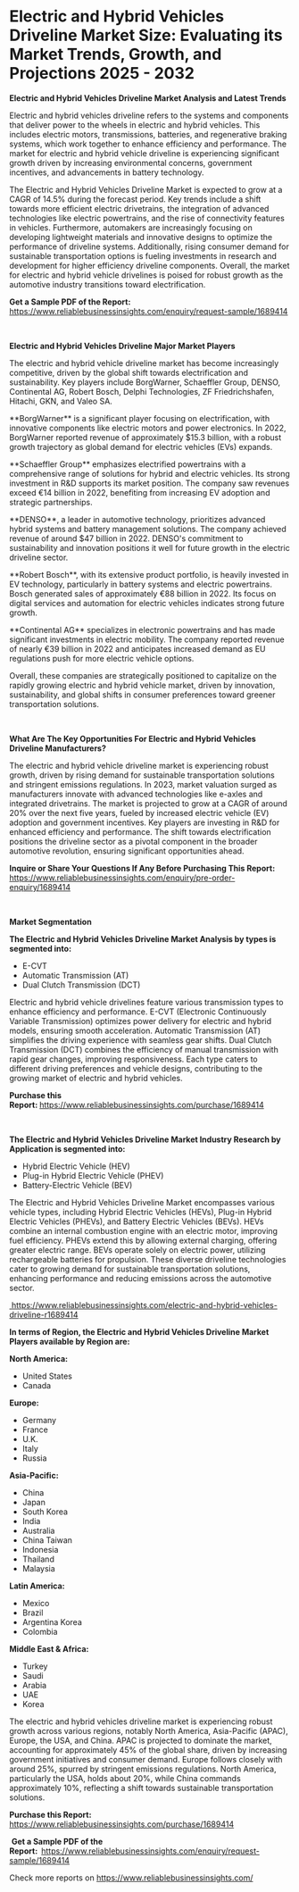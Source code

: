 <p><h1>Electric and Hybrid Vehicles Driveline Market Size: Evaluating its Market Trends, Growth, and Projections 2025 - 2032</h1></p><p><strong>Electric and Hybrid Vehicles Driveline Market Analysis and Latest Trends</strong></p>
<p><p>Electric and hybrid vehicles driveline refers to the systems and components that deliver power to the wheels in electric and hybrid vehicles. This includes electric motors, transmissions, batteries, and regenerative braking systems, which work together to enhance efficiency and performance. The market for electric and hybrid vehicle driveline is experiencing significant growth driven by increasing environmental concerns, government incentives, and advancements in battery technology.</p><p>The Electric and Hybrid Vehicles Driveline Market is expected to grow at a CAGR of 14.5% during the forecast period. Key trends include a shift towards more efficient electric drivetrains, the integration of advanced technologies like electric powertrains, and the rise of connectivity features in vehicles. Furthermore, automakers are increasingly focusing on developing lightweight materials and innovative designs to optimize the performance of driveline systems. Additionally, rising consumer demand for sustainable transportation options is fueling investments in research and development for higher efficiency driveline components. Overall, the market for electric and hybrid vehicle drivelines is poised for robust growth as the automotive industry transitions toward electrification.</p></p>
<p><strong>Get a Sample PDF of the Report:&nbsp;</strong> <a href="https://www.reliablebusinessinsights.com/enquiry/request-sample/1689414?utm_campaign=100&utm_medium=2&utm_source=Github&utm_content=ia&utm_term=07012025&utm_id=electric-and-hybrid-vehicles-driveline">https://www.reliablebusinessinsights.com/enquiry/request-sample/1689414</a></p>
<p>&nbsp;</p>
<p><strong>Electric and Hybrid Vehicles Driveline Major Market Players</strong></p>
<p><p>The electric and hybrid vehicle driveline market has become increasingly competitive, driven by the global shift towards electrification and sustainability. Key players include BorgWarner, Schaeffler Group, DENSO, Continental AG, Robert Bosch, Delphi Technologies, ZF Friedrichshafen, Hitachi, GKN, and Valeo SA.</p><p>**BorgWarner** is a significant player focusing on electrification, with innovative components like electric motors and power electronics. In 2022, BorgWarner reported revenue of approximately $15.3 billion, with a robust growth trajectory as global demand for electric vehicles (EVs) expands.</p><p>**Schaeffler Group** emphasizes electrified powertrains with a comprehensive range of solutions for hybrid and electric vehicles. Its strong investment in R&D supports its market position. The company saw revenues exceed €14 billion in 2022, benefiting from increasing EV adoption and strategic partnerships.</p><p>**DENSO**, a leader in automotive technology, prioritizes advanced hybrid systems and battery management solutions. The company achieved revenue of around $47 billion in 2022. DENSO's commitment to sustainability and innovation positions it well for future growth in the electric driveline sector.</p><p>**Robert Bosch**, with its extensive product portfolio, is heavily invested in EV technology, particularly in battery systems and electric powertrains. Bosch generated sales of approximately €88 billion in 2022. Its focus on digital services and automation for electric vehicles indicates strong future growth.</p><p>**Continental AG** specializes in electronic powertrains and has made significant investments in electric mobility. The company reported revenue of nearly €39 billion in 2022 and anticipates increased demand as EU regulations push for more electric vehicle options.</p><p>Overall, these companies are strategically positioned to capitalize on the rapidly growing electric and hybrid vehicle market, driven by innovation, sustainability, and global shifts in consumer preferences toward greener transportation solutions.</p></p>
<p>&nbsp;</p>
<p><strong>What Are The Key Opportunities For Electric and Hybrid Vehicles Driveline Manufacturers?</strong></p>
<p><p>The electric and hybrid vehicle driveline market is experiencing robust growth, driven by rising demand for sustainable transportation solutions and stringent emissions regulations. In 2023, market valuation surged as manufacturers innovate with advanced technologies like e-axles and integrated drivetrains. The market is projected to grow at a CAGR of around 20% over the next five years, fueled by increased electric vehicle (EV) adoption and government incentives. Key players are investing in R&D for enhanced efficiency and performance. The shift towards electrification positions the driveline sector as a pivotal component in the broader automotive revolution, ensuring significant opportunities ahead.</p></p>
<p><strong>Inquire or Share Your Questions If Any Before Purchasing This Report:</strong> <a href="https://www.reliablebusinessinsights.com/enquiry/pre-order-enquiry/1689414?utm_campaign=100&utm_medium=2&utm_source=Github&utm_content=ia&utm_term=07012025&utm_id=electric-and-hybrid-vehicles-driveline">https://www.reliablebusinessinsights.com/enquiry/pre-order-enquiry/1689414</a></p>
<p>&nbsp;</p>
<p><strong>Market Segmentation</strong></p>
<p><strong>The Electric and Hybrid Vehicles Driveline Market Analysis by types is segmented into:</strong></p>
<p><ul><li>E-CVT</li><li>Automatic Transmission (AT)</li><li>Dual Clutch Transmission (DCT)</li></ul></p>
<p><p>Electric and hybrid vehicle drivelines feature various transmission types to enhance efficiency and performance. E-CVT (Electronic Continuously Variable Transmission) optimizes power delivery for electric and hybrid models, ensuring smooth acceleration. Automatic Transmission (AT) simplifies the driving experience with seamless gear shifts. Dual Clutch Transmission (DCT) combines the efficiency of manual transmission with rapid gear changes, improving responsiveness. Each type caters to different driving preferences and vehicle designs, contributing to the growing market of electric and hybrid vehicles.</p></p>
<p><strong>Purchase this Report:&nbsp;</strong><a href="https://www.reliablebusinessinsights.com/purchase/1689414?utm_campaign=100&utm_medium=2&utm_source=Github&utm_content=ia&utm_term=07012025&utm_id=electric-and-hybrid-vehicles-driveline">https://www.reliablebusinessinsights.com/purchase/1689414</a></p>
<p>&nbsp;</p>
<p><strong>The Electric and Hybrid Vehicles Driveline Market Industry Research by Application is segmented into:</strong></p>
<p><ul><li>Hybrid Electric Vehicle (HEV)</li><li>Plug-in Hybrid Electric Vehicle (PHEV)</li><li>Battery-Electric Vehicle (BEV)</li></ul></p>
<p><p>The Electric and Hybrid Vehicles Driveline Market encompasses various vehicle types, including Hybrid Electric Vehicles (HEVs), Plug-in Hybrid Electric Vehicles (PHEVs), and Battery Electric Vehicles (BEVs). HEVs combine an internal combustion engine with an electric motor, improving fuel efficiency. PHEVs extend this by allowing external charging, offering greater electric range. BEVs operate solely on electric power, utilizing rechargeable batteries for propulsion. These diverse driveline technologies cater to growing demand for sustainable transportation solutions, enhancing performance and reducing emissions across the automotive sector.</p></p>
<p><a href="https://www.reliablebusinessinsights.com/electric-and-hybrid-vehicles-driveline-r1689414?utm_campaign=100&utm_medium=2&utm_source=Github&utm_content=ia&utm_term=07012025&utm_id=electric-and-hybrid-vehicles-driveline">&nbsp;https://www.reliablebusinessinsights.com/electric-and-hybrid-vehicles-driveline-r1689414</a></p>
<p><strong>In terms of Region, the Electric and Hybrid Vehicles Driveline Market Players available by Region are:</strong></p>
<p>
    <p> <strong> North America: </strong>
        <ul>
            <li>United States</li>
            <li>Canada</li>
        </ul>
        </p> 
    <p> <strong> Europe: </strong>
        <ul>
            <li>Germany</li>
            <li>France</li>
            <li>U.K.</li>
            <li>Italy</li>
            <li>Russia</li>
        </ul>
        </p> 
    <p> <strong> Asia-Pacific: </strong>
        <ul>
            <li>China</li>
            <li>Japan</li>
            <li>South Korea</li>
            <li>India</li>
            <li>Australia</li>
            <li>China Taiwan</li>
            <li>Indonesia</li>
            <li>Thailand</li>
            <li>Malaysia</li>
        </ul>
        </p> 
    <p> <strong> Latin America: </strong>
        <ul>
            <li>Mexico</li>
            <li>Brazil</li>
            <li>Argentina Korea</li>
            <li>Colombia</li>
        </ul>
        </p> 
    <p> <strong> Middle East & Africa: </strong>
        <ul>
            <li>Turkey</li>
            <li>Saudi</li>
            <li>Arabia</li>
            <li>UAE</li>
            <li>Korea</li>
        </ul>
    </p>
    </p>
<p><p>The electric and hybrid vehicles driveline market is experiencing robust growth across various regions, notably North America, Asia-Pacific (APAC), Europe, the USA, and China. APAC is projected to dominate the market, accounting for approximately 45% of the global share, driven by increasing government initiatives and consumer demand. Europe follows closely with around 25%, spurred by stringent emissions regulations. North America, particularly the USA, holds about 20%, while China commands approximately 10%, reflecting a shift towards sustainable transportation solutions.</p></p>
<p><strong>Purchase this Report: </strong><a href="https://www.reliablebusinessinsights.com/purchase/1689414?utm_campaign=100&utm_medium=2&utm_source=Github&utm_content=ia&utm_term=07012025&utm_id=electric-and-hybrid-vehicles-driveline">https://www.reliablebusinessinsights.com/purchase/1689414</a></p>
<p>&nbsp;<strong>Get a Sample PDF of the Report:&nbsp;&nbsp;</strong><a href="https://www.reliablebusinessinsights.com/enquiry/request-sample/1689414?utm_campaign=100&utm_medium=2&utm_source=Github&utm_content=ia&utm_term=07012025&utm_id=electric-and-hybrid-vehicles-driveline">https://www.reliablebusinessinsights.com/enquiry/request-sample/1689414</a></p>
<p><strong></strong></p>
<p>Check more reports on <a href="https://www.reliablebusinessinsights.com/?utm_campaign=100&utm_medium=2&utm_source=Github&utm_content=ia&utm_term=07012025&utm_id=electric-and-hybrid-vehicles-driveline">https://www.reliablebusinessinsights.com/</a></p>